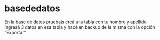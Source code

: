 # basededatos
  En la base de datos pruebajs creá una tabla con tu nombre y apellido
   Ingresá 3 datos en esa tabla y hacé un backup de la misma con la opción “Exportar”
